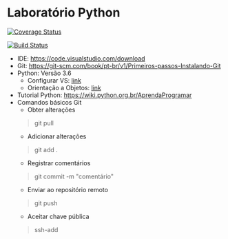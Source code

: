 # Laboratório Python

[![Coverage Status](https://coveralls.io/repos/github/agileclass/lab-python/badge.svg?branch=master)](https://coveralls.io/github/agileclass/lab-python?branch=master)

[![Build Status](https://travis-ci.org/agileclass/lab-python.svg?branch=master)](https://travis-ci.org/agileclass/lab-python)

- IDE: https://code.visualstudio.com/download
- Git: https://git-scm.com/book/pt-br/v1/Primeiros-passos-Instalando-Git
- Python: Versão 3.6
  - Configurar VS: [link](https://stackoverflow.com/questions/43313903/how-to-setup-visual-studio-code-to-find-python-3-interpreter-in-windows-10)
  - Orientação a Objetos: [link](http://pythonclub.com.br/introducao-classes-metodos-python-basico.html)
- Tutorial Python: https://wiki.python.org.br/AprendaProgramar
- Comandos básicos Git
  - Obter alterações
  >git pull
  - Adicionar alterações
  > git add .
  - Registrar comentários
  >git commit -m "comentário"
  - Enviar ao repositório remoto
  >git push 
  - Aceitar chave pública
  > ssh-add